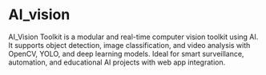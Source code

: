 # AI_vision
AI_Vision Toolkit is a modular and real-time computer vision toolkit using AI. It supports object detection, image classification, and video analysis with OpenCV, YOLO, and deep learning models. Ideal for smart surveillance, automation, and educational AI projects with web app integration.
